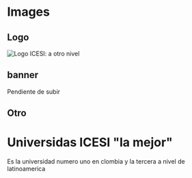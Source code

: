 # Images
## Logo
![Logo ICESI: a otro nivel](https://www.icesi.edu.co/launiversidad/images/La_universidad/logosimbolos/logo-icesi-a-otro-nivel.png)

## banner

Pendiente de subir
## Otro
# Universidas ICESI "la mejor"
Es la universidad numero uno en clombia y la tercera a nivel de latinoamerica 
